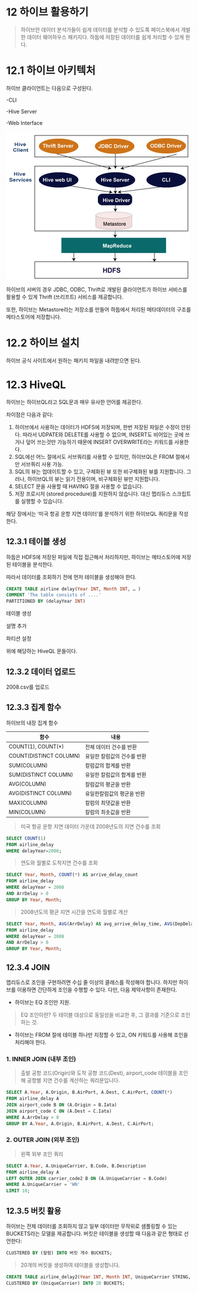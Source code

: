 # 12 하이브 활용하기

> 하이브란 데이터 분석가들이 쉽게 데이터를 분석할 수 있도록 페이스북에서 개발한 데이터 웨어하우스 패키지다. 하둡에 저장된 데이터를 쉽게 처리할 수 있게 한다.
> 

# 12.1 하이브 아키텍처

하이브 클라이언트는 다음으로 구성된다.

-CLI

-Hive Server

-Web Interface

![!\[Untitled\](12%20%E1%84%92%E1%85%A1%E1%84%8B%E1%85%B5%E1%84%87%E1%85%B3%20%E1%84%92%E1%85%AA%E1%86%AF%E1%84%8B%E1%85%AD%E1%86%BC%E1%84%92%E1%85%A1%E1%84%80%E1%85%B5%20642ff1c37bf34a8e8f0025f0d7ded442/Untitled.png)](images/ch12-hive_arch.png)

하이브의 서버의 경우 JDBC, ODBC,  Thrift로 개발된 클라이언트가 하이브 서비스를 활용할 수 있게 Thrift (쓰리프트) 서비스를 제공합니다. 

또한, 하이브는 Metastore라는 저장소를 만들어 하둡에서 처리된 메타데이터의 구조를 메타스토어에 저장합니다. 

# 12.2 하이브 설치

하이브 공식 사이트에서 원하는 패키지 파일을 내려받으면 된다.

# 12.3 HiveQL

하이브는 하이브QL라고 SQL문과 매우 유사한 언어를 제공한다. 

차이점은 다음과 같다:

1. 하이브에서 사용하는 데이터가 HDFS에 저장되며, 한번 저장된 파일은 수정이 안된다. 따라서 UDPATE와 DELETE를 사용할 수 없으며, INSERT도 비어있는 곳에 쓰거나 덮어 쓰는것만 가능하기 때문에 INSERT OVERWRITE라는 키워드를 사용한다.
2. SQL에선 어느 절에서도 서브쿼리를 사용할 수 있지만, 하이브QL은 FROM 절에서만 서브쿼리 사용 가능.
3. SQL의 뷰는 업데이트할 수 있고, 구체화된 뷰 또한 비구체화된 뷰를 지원합니다. 그러나, 하이브QL의 뷰는 읽기 전용이며, 비구체화된 뷰만 지원합니다.
4. SELECT 문을 사용할 때 HAVING 절을 사용할 수 없습니다.
5. 저장 프로시저 (stored procedure)를 지원하지 않습니다. 대신 맵리듀스 스크립트를 실행할 수 있습니다. 

해당 장에서는 ‘미국 항공 운항 지연 데이터’를 분석하기 위한 하이브QL 쿼리문을 작성한다.

## 12.3.1 테이블 생성

하둡은 HDFS에 저장된 파일에 직접 접근해서 처리하지만, 하이브는 메타스토어에 저장된 테이블을 분석한다. 

따라서 데이터를 조회하기 전에 먼저 테이블을 생성해야 한다. 

```sql
CREATE TABLE airline delay(Year INT, Month INT, … )
COMMENT 'The table consists of ....'
PARTITIONED BY (delayYear INT)
```

테이블 생성

설명 추가

파티션 설정

위에 해당하는 HiveQL 문들이다.

## 12.3.2 데이터 업로드

2008.csv를 업로드

## 12.3.3 집계 함수

하이브의 내장 집계 함수

| 함수 | 내용 |
| --- | --- |
| COUNT(1), COUNT(*) | 전체 데이터 건수를 반환 |
| COUNT(DISTINCT COLUMN) | 유일한 칼럼값의 건수를 반환 |
| SUM(COLUMN) | 칼럼값의 합계를 반환 |
| SUM(DISTINCT COLUMN) | 유일한 칼럼값의 합계를 반환 |
| AVG(COLUMN) | 칼럼값의 평균을 반환 |
| AVG(DISTINCT COLUMN) | 유일한칼럼값의 평균을 반환 |
| MAX(COLUMN) | 칼럼의 최댓값을 반환 |
| MIN(COLUMN) | 칼럼의 최솟값을 반환 |

> 미국 항공 운항 지연 데이터 가운데 2008년도의 지연 건수를 조회
> 

```sql
SELECT COUNT(1)
FROM airline_delay
WHERE delayYear=2008;
```

> 연도와 월별로 도착지연 건수를 조회
> 

```sql
SELECT Year, Month, COUNT(*) AS arrive_delay_count
FROM airline_delay
WHERE delayYear = 2008
AND ArrDelay > 0
GROUP BY Year, Month;
```

> 2008년도의 평균 지연 시간을 연도와 월별로 계산
> 

```sql
SELECT Year, Month, AVG(ArrDelay) AS avg_arrive_delay_time, AVG(DepDelay) AS avg_departure_delay_time
FROM airline_delay
WHERE delayYear = 2008
AND ArrDelay > 0
GROUP BY Year, Month;
```

## 12.3.4 JOIN

맵리듀스로 조인을 구현하려면 수십 줄 이상의 클래스를 작성해야 합니다. 하지만 하이브를 이용하면 간단하게 조인을 수행할 수 있다. 다만, 다음 제약사항이 존재한다.

- 하이브는 EQ 조인만 지원.

> EQ 조인이란? 두 테이블 대상으로 동일성을 비교한 후, 그 결과를 기준으로 조인하는 것.
> 
- 하이브는 FROM 절에 테이블 하나만 지정할 수 있고, ON 키워드를 사용해 조인을 처리해야 한다.

### 1. INNER JOIN (내부 조인)

> 출발 공항 코드(Origin)와 도착 공항 코드(Dest), airport_code 테이블을 조인해 공항별 지연 건수를 계산하는 쿼리문입니다.
> 

```sql
SELECT A.Year, A.Origin, B.AirPort, A.Dest, C.AirPort, COUNT(*)
FROM airline_delay A
JOIN airport_code B ON (A.Origin = B.Iata)
JOIN airport_code C ON (A.Dest = C.Iata)
WHERE A.ArrDelay > 0
GROUP BY A.Year, A.Origin, B.AirPort, A.Dest, C.AirPort;
```

### 2. OUTER JOIN (외부 조인)

> 왼쪽 외부 조인 쿼리
> 

```sql
SELECT A.Year, A.UniqueCarrier, B.Code, B.Description
FROM airline_delay A
LEFT OUTER JOIN carrier_code2 B ON (A.UniqueCarrier = B.Code)
WHERE A.UniqueCarrier = 'WN'
LIMIT 10;
```

## 12.3.5 버킷 활용

하이브는 전체 데이터를 조회하지 않고 일부 데이터만 무작위로 샘플링할 수 있는 BUCKETS라는 모델을 제공합니다. 버킷은 테이블을 생성할 때 다음과 같은 형태로 선언한다:

```sql
CLUSTERED BY (칼럼) INTO 버킷 개수 BUCKETS;
```

> 20개의 버킷을 생성하여 테이블을 생성합니다.
> 

```sql
CREATE TABLE airline_delay2(Year INT, Month INT, UniqueCarrier STRING, ArrDelay INT, DepDelay INT)
CLUSTERED BY (UniqueCarrier) INTO 20 BUCKETS;
```